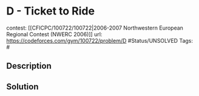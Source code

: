 # D - Ticket to Ride

contest: [[CFICPC/100722/100722|2006-2007 Northwestern European Regional Contest (NWERC 2006)]]
url: https://codeforces.com/gym/100722/problem/D
#Status/UNSOLVED
Tags: #

## Description

## Solution

